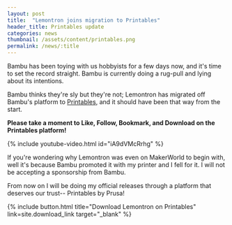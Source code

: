 ```yaml
---
layout: post
title:  "Lemontron joins migration to Printables"
header_title: Printables update
categories: news
thumbnail: /assets/content/printables.png
permalink: /news/:title
---
```


Bambu has been toying with us hobbyists for a few days now, and it's time to set the record straight. Bambu is
currently doing a rug-pull and lying about its intentions.

Bambu thinks they're sly but they're not; Lemontron has migrated off Bambu's platform
to [Printables]({{site.download_link}}), and it should have been that way from the start.

**Please take a moment to Like, Follow, Bookmark, and Download on the Printables platform!**

{% include youtube-video.html id="iA9dVMcRrhg" %}

If you're wondering why Lemontron was even on MakerWorld to begin with, well it's because Bambu promoted it with my
printer and I fell for it. I will not be accepting a sponsorship from Bambu.

From now on I will be doing my official releases through a platform that deserves our trust-- Printables by Prusa!

{% include button.html
title="Download Lemontron on Printables"
link=site.download_link
target="_blank" %}